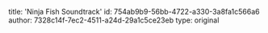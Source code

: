 title: 'Ninja Fish Soundtrack'
id: 754ab9b9-56bb-4722-a330-3a8fa1c566a6
author: 7328c14f-7ec2-4511-a24d-29a1c5ce23eb
type: original
